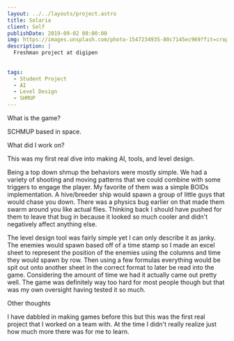 ```yaml
---
layout: ../../layouts/project.astro
title: Solaria
client: Self
publishDate: 2019-09-02 00:00:00
img: https://images.unsplash.com/photo-1547234935-80c7145ec969?fit=crop&w=1400&h=700&q=75
description: |
  Freshman project at digipen 
  
  
tags:
  - Student Project
  - AI
  - Level Design
  - SHMUP
---
```


What is the game?

SCHMUP based in space.

What did I work on?

This was my first real dive into making AI, tools, and level design.

Being a top down shmup the behaviors were mostly simple. We had a variety of shooting and moving patterns that we could combine with some triggers to engage the player. My favorite of them was a simple BOIDs implementation. A hive/breeder ship would spawn a group of little guys that would chase you down. There was a physics bug earlier on that made them swarm around you like actual flies. Thinking back I should have pushed for them to leave that bug in because it looked so much cooler and didn't negatively affect anything else.

The level design tool was fairly simple yet I can only describe it as janky. The enemies would spawn based off of a time stamp so I made an excel sheet to represent the position of the enemies using the columns and time they would spawn by row. Then using a few formulas everything would be spit out onto another sheet in the correct format to later be read into the game. Considering the amount of time we had it actually came out pretty well. The game was definitely way too hard for most people though but that was my own oversight having tested it so much.

Other thoughts

I have dabbled in making games before this but this was the first real project that I worked on a team with. At the time I didn't really realize just how much more there was for me to learn.
